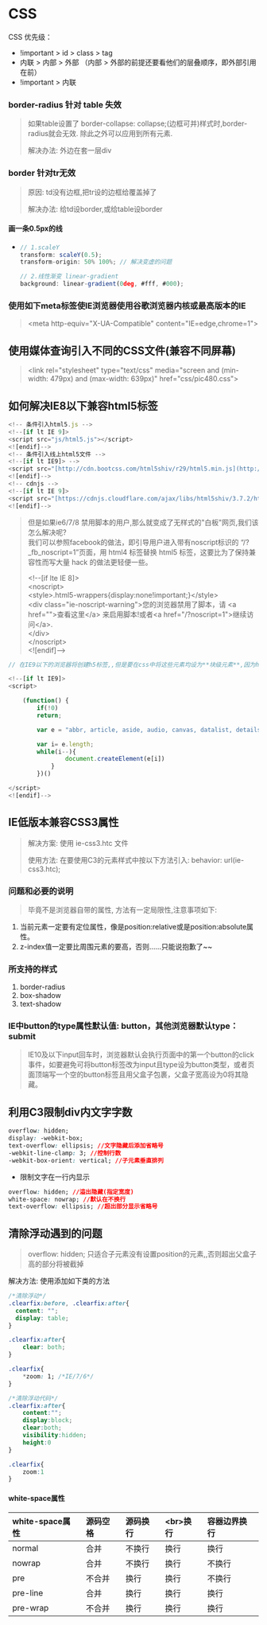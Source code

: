 # CSS

CSS 优先级：

* !important &gt; id &gt; class &gt; tag 
* 内联 &gt; 内部 &gt; 外部 （内部 &gt; 外部的前提还要看他们的层叠顺序，即外部引用在前）
* !important &gt; 内联

### border-radius 针对 table 失效

> 如果table设置了 border-collapse: collapse;\(边框可并\)样式时,border-radius就会无效. 除此之外可以应用到所有元素.
>
> 解决办法: 外边在套一层div

### border 针对tr无效

> 原因: td没有边框,把tr设的边框给覆盖掉了
>
> 解决办法: 给td设border,或给table设border

#### 画一条0.5px的线

* ```js
  // 1.scaleY
  transform: scaleY(0.5);
  transform-origin: 50% 100%; // 解决变虚的问题

  // 2.线性渐变 linear-gradient
  background: linear-gradient(0deg, #fff, #000);
  ```

### 使用如下meta标签使IE浏览器使用谷歌浏览器内核或最高版本的IE

> &lt;meta http-equiv="X-UA-Compatible" content="IE=edge,chrome=1"&gt;

## 使用媒体查询引入不同的CSS文件\(兼容不同屏幕\)

> &lt;link rel="stylesheet" type="text/css" media="screen and \(min-width: 479px\) and \(max-width: 639px\)" href="css/pic480.css"&gt;

## 如何解决IE8以下兼容html5标签

```js
<!-- 条件引入html5.js -->
<!--[if lt IE 9]>
<script src="js/html5.js"></script>
<![endif]-->
<!-- 条件引入线上html5文件 -->
<!--[if lt IE9]> -->
<script src="[http://cdn.bootcss.com/html5shiv/r29/html5.min.js](http://cdn.bootcss.com/html5shiv/r29/html5.min.js)"></script>
<![endif]-->
<!-- cdnjs -->
<!--[if lt IE 9]>
<script src="[https://cdnjs.cloudflare.com/ajax/libs/html5shiv/3.7.2/html5shiv.js](https://cdnjs.cloudflare.com/ajax/libs/html5shiv/3.7.2/html5shiv.js)"></script>  
<![endif]-->
```

> 但是如果ie6/7/8 禁用脚本的用户,那么就变成了无样式的"白板"网页,我们该怎么解决呢?  
> 我们可以参照facebook的做法，即引导用户进入带有noscript标识的 “/?\_fb\_noscript=1”页面，用 html4 标签替换 html5 标签，这要比为了保持兼容性而写大量 hack 的做法更轻便一些。
>
> &lt;!--\[if lte IE 8\]&gt;  
> &lt;noscript&gt;  
> &lt;style&gt;.html5-wrappers{display:none!important;}&lt;/style&gt;  
> &lt;div class="ie-noscript-warning"&gt;您的浏览器禁用了脚本，请 &lt;a href=""&gt;查看这里&lt;/a&gt; 来启用脚本!或者&lt;a href="/?noscript=1"&gt;继续访问&lt;/a&gt;.  
> &lt;/div&gt;  
> &lt;/noscript&gt;  
> &lt;!\[endif\]--&gt;

```js
// 在IE9以下的浏览器将创建h5标签,,但是要在css中将这些元素均设为**块级元素**,因为h5标签在低版本IE中默认为内联元素

<!--[if lt IE9]>
<script>

    (function() {
        if(!0) 
        return;

        var e = "abbr, article, aside, audio, canvas, datalist, details, dialog, eventsource, figure, footer, header, hgroup, mark, menu, meter, nav, output, progress, section, time, video".split(', ');

        var i= e.length;
        while(i--){
                document.createElement(e[i])
            }
        })()

</script>
<![endif]-->
```

## IE低版本兼容CSS3属性

> 解决方案: 使用 ie-css3.htc 文件
>
> 使用方法: 在要使用C3的元素样式中按以下方法引入: behavior: url\(ie-css3.htc\);

### 问题和必要的说明

> 毕竟不是浏览器自带的属性, 方法有一定局限性,注意事项如下:

1. 当前元素一定要有定位属性，像是position:relative或是position:absolute属性。
2. z-index值一定要比周围元素的要高，否则……只能说抱歉了~~

### 所支持的样式

1. border-radius
2. box-shadow
3. text-shadow

### IE中button的type属性默认值: button，其他浏览器默认type：submit

> IE10及以下input回车时，浏览器默认会执行页面中的第一个button的click事件，如要避免可将button标签改为input且type设为button类型，或者页面顶端写一个空的button标签且用父盒子包裹，父盒子宽高设为0将其隐藏。

## 利用C3限制div内文字字数

```css
overflow: hidden;
display: -webkit-box;
text-overflow: ellipsis; //文字隐藏后添加省略号
-webkit-line-clamp: 3; //控制行数
-webkit-box-orient: vertical; //子元素垂直排列
```

* 限制文字在一行内显示

```css
overflow: hidden; //溢出隐藏(指定宽度)
white-space: nowrap; //默认在不换行
text-overflow: ellipsis; //超出部分显示省略号
```

## 清除浮动遇到的问题

> overflow: hidden; 只适合子元素没有设置position的元素,,否则超出父盒子高的部分将被截掉

解决方法: 使用添加如下类的方法

```css
/*清除浮动*/
.clearfix:before, .clearfix:after{
  content: "";
  display: table;
}

.clearfix:after{
    clear: both;
}

.clearfix{
    *zoom: 1; /*IE/7/6*/
}
```

```css
/*清除浮动代码*/
.clearfix:after{   
    content:"";       
    display:block;
    clear:both;
    visibility:hidden;
    height:0
}    

.clearfix{
    zoom:1
}
```

#### white-space属性

| white-space属性 | 源码空格 | 源码换行 | &lt;br&gt;换行 | 容器边界换行 |
| :--- | :--- | :--- | :--- | :--- |
| normal | 合并 | 不换行 | 换行 | 换行 |
| nowrap | 合并 | 不换行 | 换行 | 不换行 |
| pre | 不合并 | 换行 | 换行 | 不换行 |
| pre-line | 合并 | 换行 | 换行 | 换行 |
| pre-wrap | 不合并 | 换行 | 换行 | 换行 |



